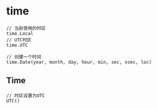 # time

```golang
// 当前使用的时区
time.Local
// UTC时区
time.UTC

// 创建一个时间
time.Date(year, month, day, hour, min, sec, nsec, loc)
```

## Time

```golang
// 时区设置为UTC
UTC()
```
